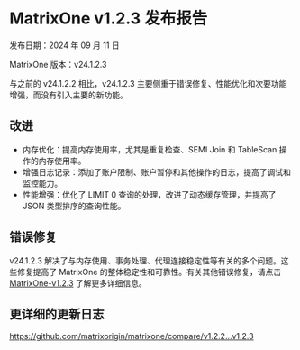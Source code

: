 # **MatrixOne v1.2.3 发布报告**

发布日期：2024 年 09 月 11 日

MatrixOne 版本：v24.1.2.3

与之前的 v24.1.2.2 相比，v24.1.2.3 主要侧重于错误修复、性能优化和次要功能增强，而没有引入主要的新功能。

## 改进

- 内存优化：提高内存使用率，尤其是重复检查、SEMI Join 和 TableScan 操作的内存使用率。  
- 增强日志记录：添加了账户限制、账户暂停和其他操作的日志，提高了调试和监控能力。  
- 性能增强：优化了 LIMIT 0 查询的处理，改进了动态缓存管理，并提高了 JSON 类型排序的查询性能。  

## 错误修复

v24.1.2.3 解决了与内存使用、事务处理、代理连接稳定性等有关的多个问题。这些修复提高了 MatrixOne 的整体稳定性和可靠性。有关其他错误修复，请点击 [MatrixOne-v1.2.3](https://github.com/matrixorigin/matrixone/releases/tag/v1.2.3) 了解更多详细信息。

## 更详细的更新日志

<https://github.com/matrixorigin/matrixone/compare/v1.2.2...v1.2.3>